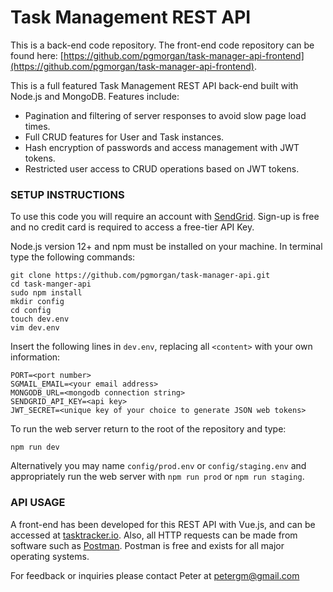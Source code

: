# Task Management REST API
This is a back-end code repository.  The front-end code repository can be found here: [https://github.com/pgmorgan/task-manager-api-frontend](https://github.com/pgmorgan/task-manager-api-frontend).

This is a full featured Task Management REST API back-end built with Node.js and MongoDB.  Features include:

- Pagination and filtering of server responses to avoid slow page load times.
- Full CRUD features for User and Task instances.
- Hash encryption of passwords and access management with JWT tokens.  
- Restricted user access to CRUD operations based on JWT tokens.

### SETUP INSTRUCTIONS

To use this code you will require an account with [SendGrid](https://signup.sendgrid.com/).  Sign-up is free and no credit card is required to access a free-tier API Key.

Node.js version 12+ and npm must be installed on your machine.  In terminal type the following commands:
```
git clone https://github.com/pgmorgan/task-manager-api.git
cd task-manger-api
sudo npm install
mkdir config
cd config
touch dev.env
vim dev.env
```

Insert the following lines in `dev.env`, replacing all `<content>` with your own information:

```
PORT=<port number>
SGMAIL_EMAIL=<your email address>
MONGODB_URL=<mongodb connection string>
SENDGRID_API_KEY=<api key>
JWT_SECRET=<unique key of your choice to generate JSON web tokens>
```

To run the web server return to the root of the repository and type:
```
npm run dev
```
Alternatively you may name `config/prod.env` or `config/staging.env` and appropriately run the web server with `npm run prod` or `npm run staging`.

### API USAGE

A front-end has been developed for this REST API with Vue.js, and can be accessed at [tasktracker.io](http://tasktracker.io).  Also, all HTTP requests can be made from software such as [Postman](www.getpostman.com).  Postman is free and exists for all major operating systems.

For feedback or inquiries please contact Peter at petergm@gmail.com
	
